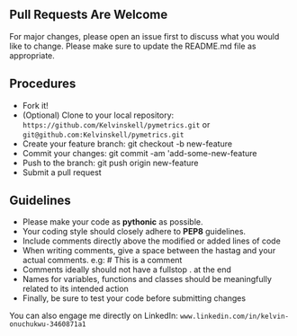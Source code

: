 ## Pull Requests Are Welcome

For major changes, please open an issue first to discuss what you would like to change.
Please make sure to update the README.md file as appropriate.

## Procedures

- Fork it!
- (Optional) Clone to your local repository: `https://github.com/Kelvinskell/pymetrics.git` or `git@github.com:Kelvinskell/pymetrics.git`
- Create your feature branch: git checkout -b new-feature
- Commit your changes: git commit -am 'add-some-new-feature
- Push to the branch: git push origin new-feature
- Submit a pull request

## Guidelines

- Please make your code as **pythonic** as possible. 
- Your coding style should closely adhere to **PEP8** guidelines. 
- Include comments directly above the modified or added lines of code
- When writing comments, give a space between the hastag and your actual comments. e.g: # This is a comment
- Comments ideally should not have a fullstop . at the end
- Names for variables, functions and classes should be meaningfully related to its intended action
- Finally, be sure to test your code before submitting changes


You can also engage me directly on LinkedIn: `www.linkedin.com/in/kelvin-onuchukwu-3460871a1`
